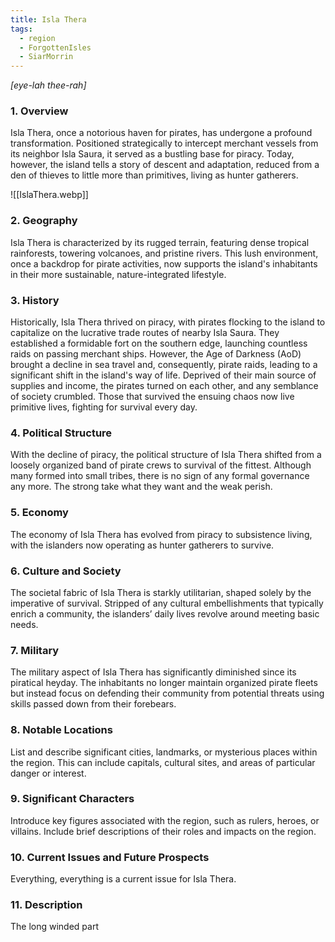 ```yaml
---
title: Isla Thera
tags:
  - region
  - ForgottenIsles
  - SiarMorrin
---
```

*[eye-lah thee-rah]*
### 1. **Overview**

Isla Thera, once a notorious haven for pirates, has undergone a profound transformation. Positioned strategically to intercept merchant vessels from its neighbor Isla Saura, it served as a bustling base for piracy. Today, however, the island tells a story of descent and adaptation, reduced from a den of thieves to little more than primitives, living as hunter gatherers.

![[IslaThera.webp]]

### 2. **Geography**

Isla Thera is characterized by its rugged terrain, featuring dense tropical rainforests, towering volcanoes, and pristine rivers. This lush environment, once a backdrop for pirate activities, now supports the island's inhabitants in their more sustainable, nature-integrated lifestyle.

### 3. **History**

Historically, Isla Thera thrived on piracy, with pirates flocking to the island to capitalize on the lucrative trade routes of nearby Isla Saura. They established a formidable fort on the southern edge, launching countless raids on passing merchant ships. However, the Age of Darkness (AoD) brought a decline in sea travel and, consequently, pirate raids, leading to a significant shift in the island's way of life. Deprived of their main source of supplies and income, the pirates turned on each other, and any semblance of society crumbled. Those that survived the ensuing chaos now live primitive lives, fighting for survival every day.  

### 4. **Political Structure**

With the decline of piracy, the political structure of Isla Thera shifted from a loosely organized band of pirate crews to survival of the fittest. Although many formed into small tribes, there is no sign of any formal governance any more. The strong take what they want and the weak perish.  

### 5. **Economy**

The economy of Isla Thera has evolved from piracy to subsistence living, with the islanders now operating as hunter gatherers to survive.

### 6. **Culture and Society**

The societal fabric of Isla Thera is starkly utilitarian, shaped solely by the imperative of survival. Stripped of any cultural embellishments that typically enrich a community, the islanders’ daily lives revolve around meeting basic needs.

### 7. **Military**

The military aspect of Isla Thera has significantly diminished since its piratical heyday. The inhabitants no longer maintain organized pirate fleets but instead focus on defending their community from potential threats using skills passed down from their forebears. 

### 8. **Notable Locations**

List and describe significant cities, landmarks, or mysterious places within the region. This can include capitals, cultural sites, and areas of particular danger or interest.

### 9. **Significant Characters**

Introduce key figures associated with the region, such as rulers, heroes, or villains. Include brief descriptions of their roles and impacts on the region.

### 10. **Current Issues and Future Prospects**

Everything, everything is a current issue for Isla Thera.

### 11. **Description**

The long winded part
